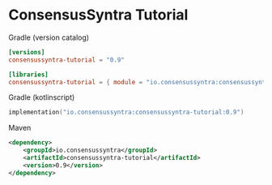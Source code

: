 # ConsensusSyntra Tutorial

Gradle (version catalog)

```toml
[versions]
consensussyntra-tutorial = "0.9"

[libraries]
consensussyntra-tutorial = { module = "io.consensussyntra:consensussyntra-tutorial", version.ref = "consensussyntra-tutorial" }
```

Gradle (kotlinscript)

```kotlin
implementation("io.consensussyntra:consensussyntra-tutorial:0.9")
```

Maven

```xml
<dependency>
    <groupId>io.consensussyntra</groupId>
    <artifactId>consensussyntra-tutorial</artifactId>
    <version>0.9</version>
</dependency>
```